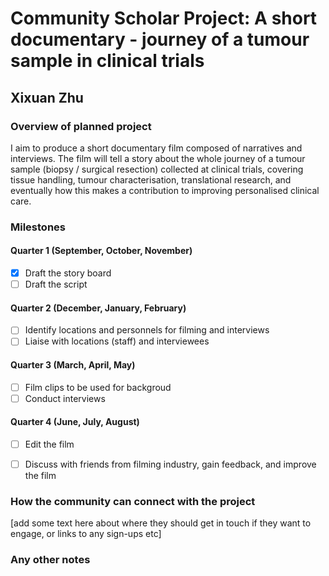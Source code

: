 
# Community Scholar Project: A short documentary - journey of a tumour sample in clinical trials 
## Xixuan Zhu

### Overview of planned project
I aim to produce a short documentary film composed of narratives and interviews. The film will tell a story about the whole journey of a tumour sample (biopsy / surgical resection) collected at clinical trials, covering tissue handling, tumour characterisation, translational research, and eventually how this makes a contribution to improving personalised clinical care.

### Milestones

#### Quarter 1 (September, October, November)
- [x] Draft the story board
- [ ] Draft the script

#### Quarter 2 (December, January, February)
- [ ] Identify locations and personnels for filming and interviews
- [ ] Liaise with locations (staff) and interviewees 

#### Quarter 3 (March, April, May)
- [ ] Film clips to be used for backgroud
- [ ] Conduct interviews

#### Quarter 4 (June, July, August)
- [ ] Edit the film
- [ ] Discuss with friends from filming industry, gain feedback, and improve the film


### How the community can connect with the project
[add some text here about where they should get in touch if they want to engage, or links to any sign-ups etc]


### Any other notes
